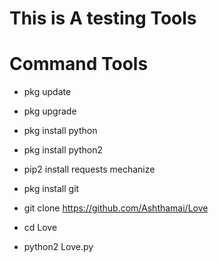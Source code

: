 # This is A testing Tools


# Command Tools

* pkg update

* pkg upgrade

* pkg install python

* pkg install python2

* pip2 install requests mechanize

* pkg install git

* git clone https://github.com/Ashthamai/Love

* cd Love

* python2 Love.py


